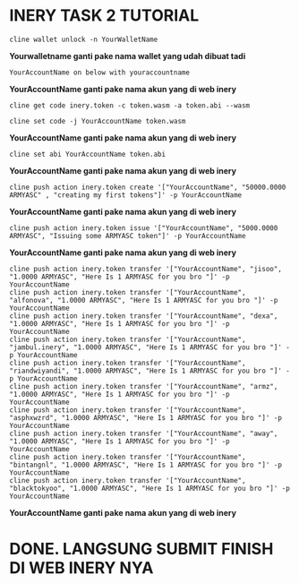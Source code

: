 # INERY TASK 2 TUTORIAL

```
cline wallet unlock -n YourWalletName
```
**Yourwalletname ganti pake nama wallet yang udah dibuat tadi**

```
YourAccountName on below with youraccountname
```
**YourAccountName ganti pake nama akun yang di web inery**

```
cline get code inery.token -c token.wasm -a token.abi --wasm
```

```
cline set code -j YourAccountName token.wasm
```
**YourAccountName ganti pake nama akun yang di web inery**

```
cline set abi YourAccountName token.abi
```
**YourAccountName ganti pake nama akun yang di web inery**

```
cline push action inery.token create '["YourAccountName", "50000.0000 ARMYASC" , "creating my first tokens"]' -p YourAccountName
```
**YourAccountName ganti pake nama akun yang di web inery**

```
cline push action inery.token issue '["YourAccountName", "5000.0000 ARMYASC", "Issuing some ARMYASC token"]' -p YourAccountName
```
**YourAccountName ganti pake nama akun yang di web inery**

```
cline push action inery.token transfer '["YourAccountName", "jisoo", "1.0000 ARMYASC", "Here Is 1 ARMYASC for you bro "]' -p YourAccountName
cline push action inery.token transfer '["YourAccountName", "alfonova", "1.0000 ARMYASC", "Here Is 1 ARMYASC for you bro "]' -p YourAccountName
cline push action inery.token transfer '["YourAccountName", "dexa", "1.0000 ARMYASC", "Here Is 1 ARMYASC for you bro "]' -p YourAccountName
cline push action inery.token transfer '["YourAccountName", "jambul.inery", "1.0000 ARMYASC", "Here Is 1 ARMYASC for you bro "]' -p YourAccountName
cline push action inery.token transfer '["YourAccountName", "riandwiyandi", "1.0000 ARMYASC", "Here Is 1 ARMYASC for you bro "]' -p YourAccountName
cline push action inery.token transfer '["YourAccountName", "armz", "1.0000 ARMYASC", "Here Is 1 ARMYASC for you bro "]' -p YourAccountName
cline push action inery.token transfer '["YourAccountName", "asphxwzrd", "1.0000 ARMYASC", "Here Is 1 ARMYASC for you bro "]' -p YourAccountName
cline push action inery.token transfer '["YourAccountName", "away", "1.0000 ARMYASC", "Here Is 1 ARMYASC for you bro "]' -p YourAccountName
cline push action inery.token transfer '["YourAccountName", "bintangnl", "1.0000 ARMYASC", "Here Is 1 ARMYASC for you bro "]' -p YourAccountName
cline push action inery.token transfer '["YourAccountName", "blacktokyoo", "1.0000 ARMYASC", "Here Is 1 ARMYASC for you bro "]' -p YourAccountName
```
**YourAccountName ganti pake nama akun yang di web inery**

# DONE. LANGSUNG SUBMIT FINISH DI WEB INERY NYA
